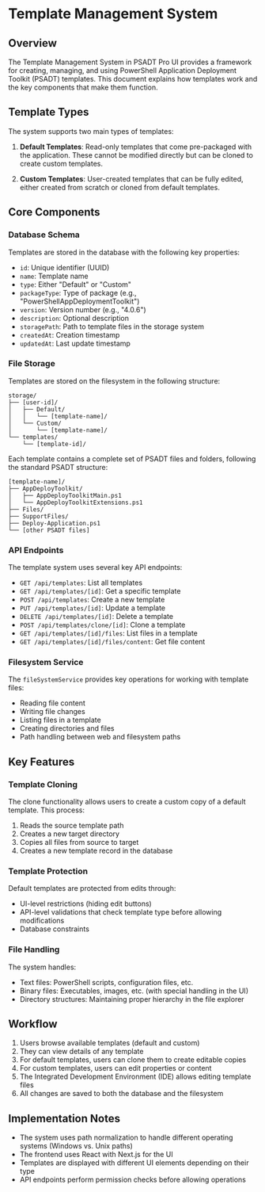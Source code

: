 # Template Management System

## Overview

The Template Management System in PSADT Pro UI provides a framework for creating, managing, and using PowerShell Application Deployment Toolkit (PSADT) templates. This document explains how templates work and the key components that make them function.

## Template Types

The system supports two main types of templates:

1. **Default Templates**: Read-only templates that come pre-packaged with the application. These cannot be modified directly but can be cloned to create custom templates.

2. **Custom Templates**: User-created templates that can be fully edited, either created from scratch or cloned from default templates.

## Core Components

### Database Schema

Templates are stored in the database with the following key properties:

- `id`: Unique identifier (UUID)
- `name`: Template name
- `type`: Either "Default" or "Custom"
- `packageType`: Type of package (e.g., "PowerShellAppDeploymentToolkit")
- `version`: Version number (e.g., "4.0.6")
- `description`: Optional description
- `storagePath`: Path to template files in the storage system
- `createdAt`: Creation timestamp
- `updatedAt`: Last update timestamp

### File Storage

Templates are stored on the filesystem in the following structure:

```
storage/
├── [user-id]/
│   ├── Default/
│   │   └── [template-name]/
│   └── Custom/
│       └── [template-name]/
└── templates/
    └── [template-id]/
```

Each template contains a complete set of PSADT files and folders, following the standard PSADT structure:

```
[template-name]/
├── AppDeployToolkit/
│   ├── AppDeployToolkitMain.ps1
│   └── AppDeployToolkitExtensions.ps1
├── Files/
├── SupportFiles/
├── Deploy-Application.ps1
└── [other PSADT files]
```

### API Endpoints

The template system uses several key API endpoints:

- `GET /api/templates`: List all templates
- `GET /api/templates/[id]`: Get a specific template
- `POST /api/templates`: Create a new template
- `PUT /api/templates/[id]`: Update a template
- `DELETE /api/templates/[id]`: Delete a template
- `POST /api/templates/clone/[id]`: Clone a template
- `GET /api/templates/[id]/files`: List files in a template
- `GET /api/templates/[id]/files/content`: Get file content

### Filesystem Service

The `fileSystemService` provides key operations for working with template files:

- Reading file content
- Writing file changes
- Listing files in a template
- Creating directories and files
- Path handling between web and filesystem paths

## Key Features

### Template Cloning

The clone functionality allows users to create a custom copy of a default template. This process:

1. Reads the source template path
2. Creates a new target directory
3. Copies all files from source to target
4. Creates a new template record in the database

### Template Protection

Default templates are protected from edits through:

- UI-level restrictions (hiding edit buttons)
- API-level validations that check template type before allowing modifications
- Database constraints

### File Handling

The system handles:

- Text files: PowerShell scripts, configuration files, etc.
- Binary files: Executables, images, etc. (with special handling in the UI)
- Directory structures: Maintaining proper hierarchy in the file explorer

## Workflow

1. Users browse available templates (default and custom)
2. They can view details of any template
3. For default templates, users can clone them to create editable copies
4. For custom templates, users can edit properties or content
5. The Integrated Development Environment (IDE) allows editing template files
6. All changes are saved to both the database and the filesystem

## Implementation Notes

- The system uses path normalization to handle different operating systems (Windows vs. Unix paths)
- The frontend uses React with Next.js for the UI
- Templates are displayed with different UI elements depending on their type
- API endpoints perform permission checks before allowing operations